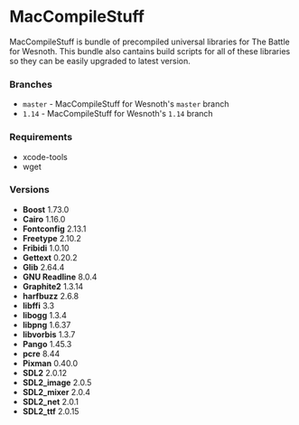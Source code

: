 # MacCompileStuff
MacCompileStuff is bundle of precompiled universal libraries for The Battle for Wesnoth. This bundle also cantains build scripts for all of these libraries so they can be easily upgraded to latest version.

### Branches
* `master` - MacCompileStuff for Wesnoth's `master` branch
* `1.14` - MacCompileStuff for Wesnoth's `1.14` branch

### Requirements
* xcode-tools
* wget

### Versions
* **Boost** 1.73.0
* **Cairo** 1.16.0
* **Fontconfig** 2.13.1
* **Freetype** 2.10.2
* **Fribidi** 1.0.10
* **Gettext** 0.20.2
* **Glib** 2.64.4
* **GNU Readline** 8.0.4
* **Graphite2** 1.3.14
* **harfbuzz** 2.6.8
* **libffi** 3.3
* **libogg** 1.3.4
* **libpng** 1.6.37
* **libvorbis** 1.3.7
* **Pango** 1.45.3
* **pcre** 8.44
* **Pixman** 0.40.0
* **SDL2** 2.0.12
* **SDL2_image** 2.0.5
* **SDL2_mixer** 2.0.4
* **SDL2_net** 2.0.1
* **SDL2_ttf** 2.0.15
